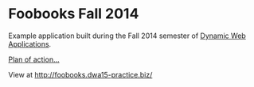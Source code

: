 # Foobooks Fall 2014

Example application built during the Fall 2014 semester of [Dynamic Web Applications](http://dwa15.com).

[Plan of action...](https://docs.google.com/a/susanbuck.net/document/d/1m-pT1zqnEjWtaWq74pjYDkpwBnEyMsoEpna28pjTSpE/edit)

View at <http://foobooks.dwa15-practice.biz/>

